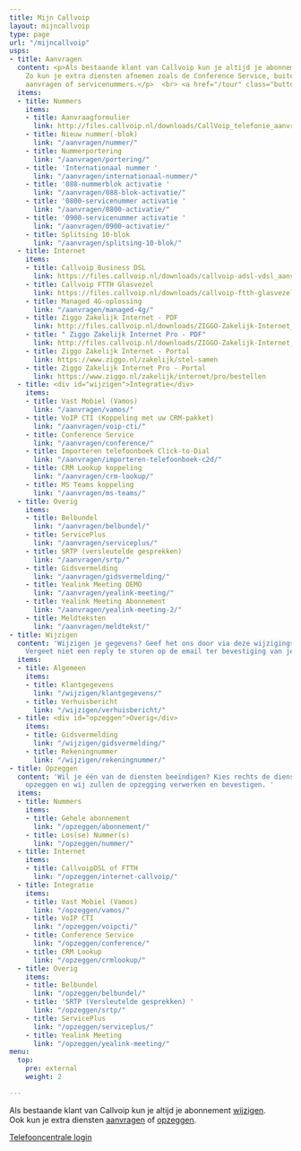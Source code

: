 ```yaml
---
title: Mijn Callvoip
layout: mijncallvoip
type: page
url: "/mijncallvoip"
usps:
- title: Aanvragen
  content: <p>Als bestaande klant van Callvoip kun je altijd je abonnement uitbreiden.
    Zo kun je extra diensten afnemen zoals de Conference Service, buitenlandse nummers
    aanvragen of servicenummers.</p>  <br> <a href="/tour" class="button">Nog geen klant? Start de grand tour</a>
  items:
  - title: Nummers
    items:
    - title: Aanvraagformulier
      link: http://files.callvoip.nl/downloads/CallVoip_telefonie_aanvraagformulier.pdf
    - title: Nieuw nummer(-blok)
      link: "/aanvragen/nummer/"
    - title: Nummerportering
      link: "/aanvragen/portering/"
    - title: 'Internationaal nummer '
      link: "/aanvragen/internationaal-nummer/"
    - title: '088-nummerblok activatie '
      link: "/aanvragen/088-blok-activatie/"
    - title: '0800-servicenummer activatie '
      link: "/aanvragen/0800-activatie/"
    - title: '0900-servicenummer activatie '
      link: "/aanvragen/0900-activatie/"
    - title: Splitsing 10-blok
      link: "/aanvragen/splitsing-10-blok/"
  - title: Internet
    items:
    - title: Callvoip Business DSL
      link: https://files.callvoip.nl/downloads/callvoip-adsl-vdsl_aanvraagformulier.pdf
    - title: Callvoip FTTH Glasvezel
      link: https://files.callvoip.nl/downloads/callvoip-ftth-glasvezel_aanvraagformulier.pdf
    - title: Managed 4G-oplossing
      link: "/aanvragen/managed-4g/"
    - title: Ziggo Zakelijk Internet - PDF
      link: http://files.callvoip.nl/downloads/ZIGGO-Zakelijk-Internet_variabel-IP.pdf
    - title: " Ziggo Zakelijk Internet Pro - PDF"
      link: http://files.callvoip.nl/downloads/ZIGGO-Zakelijk-Internet_Pro.pdf
    - title: Ziggo Zakelijk Internet - Portal
      link: https://www.ziggo.nl/zakelijk/stel-samen
    - title: Ziggo Zakelijk Internet Pro - Portal
      link: https://www.ziggo.nl/zakelijk/internet/pro/bestellen
  - title: <div id="wijzigen">Integratie</div>
    items:
    - title: Vast Mobiel (Vamos)
      link: "/aanvragen/vamos/"
    - title: VoIP CTI (Koppeling met uw CRM-pakket)
      link: "/aanvragen/voip-cti/"
    - title: Conference Service
      link: "/aanvragen/conference/"
    - title: Importeren telefoonboek Click-to-Dial
      link: "/aanvragen/importeren-telefoonboek-c2d/"
    - title: CRM Lookup koppeling
      link: "/aanvragen/crm-lookup/"
    - title: MS Teams koppeling 
      link: "/aanvragen/ms-teams/"
  - title: Overig
    items:
    - title: Belbundel
      link: "/aanvragen/belbundel/"
    - title: ServicePlus
      link: "/aanvragen/serviceplus/"
    - title: SRTP (versleutelde gesprekken)
      link: "/aanvragen/srtp/"
    - title: Gidsvermelding
      link: "/aanvragen/gidsvermelding/"
    - title: Yealink Meeting DEMO
      link: "/aanvragen/yealink-meeting/"
    - title: Yealink Meeting Abonnement
      link: "/aanvragen/yealink-meeting-2/"
    - title: Meldteksten
      link: "/aanvragen/meldtekst/"
- title: Wijzigen
  content: 'Wijzigen je gegevens? Geef het ons door via deze wijzigingsformulieren.
    Vergeet niet een reply te sturen op de email ter bevestiging van je wijziging. '
  items:
  - title: Algemeen
    items:
    - title: Klantgegevens
      link: "/wijzigen/klantgegevens/"
    - title: Verhuisbericht
      link: "/wijzigen/verhuisbericht/"
  - title: <div id="opzeggen">Overig</div>
    items:
    - title: Gidsvermelding
      link: "/wijzigen/gidsvermelding/"
    - title: Rekeningnummer
      link: "/wijzigen/rekeningnummer/"
- title: Opzeggen
  content: 'Wil je één van de diensten beeïndigen? Kies rechts de dienst die je wilt
    opzeggen en wij zullen de opzegging verwerken en bevestigen. '
  items:
  - title: Nummers
    items:
    - title: Gehele abonnement
      link: "/opzeggen/abonnement/"
    - title: Los(se) Nummer(s)
      link: "/opzeggen/nummer/"
  - title: Internet
    items:
    - title: CallvoipDSL of FTTH
      link: "/opzeggen/internet-callvoip/"
  - title: Integratie
    items:
    - title: Vast Mobiel (Vamos)
      link: "/opzeggen/vamos/"
    - title: VoIP CTI
      link: "/opzeggen/voipcti/"
    - title: Conference Service
      link: "/opzeggen/conference/"
    - title: CRM Lookup
      link: "/opzeggen/crmlookup/"
  - title: Overig
    items:
    - title: Belbundel
      link: "/opzeggen/belbundel/"
    - title: 'SRTP (Versleutelde gesprekken) '
      link: "/opzeggen/srtp/"
    - title: ServicePlus
      link: "/opzeggen/serviceplus/"
    - title: Yealink Meeting
      link: "/opzeggen/yealink-meeting/"
menu:
  top:
    pre: external
    weight: 2

---
```

Als bestaande klant van Callvoip kun je altijd je abonnement <a href="#wijzigen">wijzigen</a>.<br>Ook kun je extra diensten <a href="#aanvragen">aanvragen</a> of <a href="#opzeggen">opzeggen</a>.

 <div id="aanvragen"><a href="/login" target="_blank" class="button">Telefooncentrale login</a></div>

